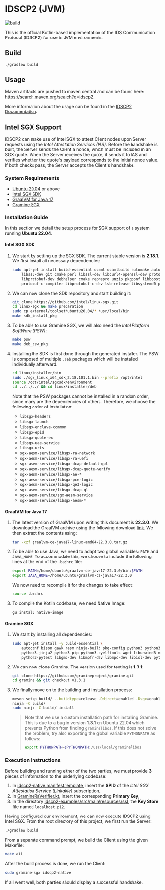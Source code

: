 # IDSCP2 (JVM)

[![build](https://github.com/industrial-data-space/idscp2-jvm/actions/workflows/build.yml/badge.svg)](https://github.com/industrial-data-space/idscp2-jvm/actions/workflows/build.yml)

This is the official Kotlin-based implementation of the IDS Communication Protocol (IDSCP2) for use in JVM environments.

## Build

```bash
./gradlew build
```

## Usage

Maven artifacts are pushed to maven central and can be found here: https://search.maven.org/search?q=idscp2.

More information about the usage can be found in the [IDSCP2 Documentation](https://github.com/industrial-data-space/idscp2-jvm/wiki).

## Intel SGX Support

IDSCP2 can make use of Intel SGX to attest Client nodes upon Server requests using the _Intel Attestation Services (IAS)_. Before the handshake is built, the Server sends the Client a nonce, which must be included in an SGX quote. When the Server receives the quote, it sends it to IAS and verifies whether the quote's payload corresponds to the initial nonce value. If both checks pass, the Server accepts the Client's handshake.

### System Requirements

- [Ubuntu 20.04](https://releases.ubuntu.com/focal/) or above
- [Intel SGX SDK](https://github.com/intel/linux-sgx)
- [GraalVM for Java 17](https://github.com/graalvm/graalvm-ce-builds/releases)
- [Gramine SGX](https://github.com/gramineproject/gramine)

### Installation Guide

In this section we detail the setup process for SGX support of a system running **Ubuntu 22.04**.

#### Intel SGX SDK

1. We start by setting up the SGX SDK. The current stable version is **2.18.1**. We first install all necessary dependencies:
    ```bash
    sudo apt-get install build-essential ocaml ocamlbuild automake autoconf libtool wget python-is-python3 \
        libssl-dev git cmake perl libssl-dev libcurl4-openssl-dev protobuf-compiler \
        libprotobuf-dev debhelper cmake reprepro unzip pkgconf libboost-dev libboost-system-dev libboost-thread-dev \
        protobuf-c-compiler libprotobuf-c-dev lsb-release libsystemd0 python2
    ```

2. We can now clone the SDK repository and start building it:
    ```bash
    git clone https://github.com/intel/linux-sgx.git
    cd linux-sgx && make preparation
    sudo cp external/toolset/ubuntu20.04/* /usr/local/bin
    make sdk_install_pkg
    ```

3. To be able to use Gramine SGX, we will also need the _Intel Platform SoftWare (PSW)_:
    ```bash
    make psw
    make deb_psw_pkg
    ```

4. Installing the SDK is first done through the generated installer. The PSW is composed of multiple `.deb` packages which will be installed individually afterward.
    ```bash
    cd linux/installer/bin
    sudo ./sgx_linux_x64_sdk_2.18.101.1.bin --prefix /opt/intel
    source /opt/intel/sgxsdk/environment
    cd ../../../ && cd linux/installer/deb
    ```

    Note that the PSW packages cannot be installed in a random order, since many are the dependencies of others. Therefore, we choose the following order of installation:
    - `libsgx-headers`
    - `libsgx-launch`
    - `libsgx-enclave-common`
    - `libsgx-epid`
    - `libsgx-quote-ex`
    - `libsgx-uae-service`
    - `libsgx-urts`
    - `sgx-aesm-service/libsgx-ra-network`
    - `sgx-aesm-service/libsgx-ra-uefi`
    - `sgx-asem-service/libsgx-dcap-default-qpl`
    - `sgx-aesm-service/libsgx-dcap-quote-verify`
    - `sgx-aesm-service/libsgx-ae-*`
    - `sgx-aesm-service/libsgx-pce-logic`
    - `sgx-aesm-service/libsgx-qe3-logic`
    - `sgx-asem-service/libsgx-dcap-ql`
    - `sgx-aesm-service/sgx-aesm-service`
    - `sgx-aesm-service/libsgx-aesm-*`

#### GraalVM for Java 17

1. The latest version of GraalVM upon writing this document is **22.3.0**. We download the GraalVM archive using the following download [link](https://github.com/graalvm/graalvm-ce-builds/releases/download/vm-22.3.0/graalvm-ce-java17-linux-amd64-22.3.0.tar.gz). We then extract the contents using:
    ```bash
    tar -xzf graalvm-ce-java17-linux-amd64-22.3.0.tar.gz
    ```

2. To be able to use Java, we need to adapt two global variables: `PATH` and `JAVA_HOME`. To accommodate this, we choose to include the following lines at the end of the `.bashrc` file:
    ```bash
    export PATH=/home/ubuntu/graalvm-ce-java17-22.3.0/bin:$PATH
    export JAVA_HOME=/home/ubuntu/graalvm-ce-java17-22.3.0
    ```
    We now need to recompile it for the changes to take effect:
    ```bash
    source .bashrc
    ```

3. To compile the Kotlin codebase, we need Native Image:
    ```bash
    gu install native-image
    ```

#### Gramine SGX

1. We start by installing all dependencies:
    ```bash
    sudo apt-get install -y build-essential \
        autoconf bison gawk nasm ninja-build pkg-config python3 python3-click meson \
        python3-jinja2 python3-pip python3-pyelftools wget libunwind8 musl-tools \
        python3-pytest libgmp-dev libmpfr-dev libmpc-dev libisl-dev python3-protobuf
    ```

2. We can now clone Gramine. The version used for testing is **1.3.1**:
    ```bash
    git clone https://github.com/gramineproject/gramine.git
    cd gramine && git checkout v1.3.1
    ```

3. We finally move on to the building and installation process:
    ```bash
    meson setup build/ --buildtype=release -Ddirect=enabled -Dsgx=enabled --prefix=/usr
    ninja -C build/
    sudo ninja -C build/ install
    ```

    > Note that we use a custom installation path for installing Gramine. This is due to a bug in version **1.3.1** on Ubuntu 22.04 which prevents Python from finding `graminelibos`. If this does not solve the problem, try also exporting the global variable ``PYTHONPATH`` as follows:
    > ```bash
    > export PYTHONPATH=$PYTHONPATH:/usr/local/graminelibos
    > ```

### Execution Instructions

Before building and running either of the two parties, we must provide **3** pieces of information to the underlying codebase:
1. In [idscp2-native.manifest.template](idscp2-native.manifest.template), insert the **SPID** of the _Intel SGX Attestation Service (Linkable)_ subscription,
2. In [GramineRaVerifier.kt](idscp2-core/src/main/kotlin/de/fhg/aisec/ids/idscp2/defaultdrivers/remoteattestation/gramine/GramineRaVerifier.kt), insert the corresponding **Primary Key**,
3. In the directory [idscp2-examples/src/main/resources/ssl](idscp2-examples/src/main/resources/ssl), the **Key Store** file named `localhost.p12`.

Having configured our environment, we can now execute IDSCP2 using Intel SGX. From the root directory of this project, we first run the Server:
```bash
./gradlew build
```

From a separate command prompt, we build the Client using the given Makefile:
```bash
make all
```

After the build process is done, we run the Client:
```bash
sudo gramine-sgx idscp2-native
```

If all went well, both parties should display a successful handshake.
